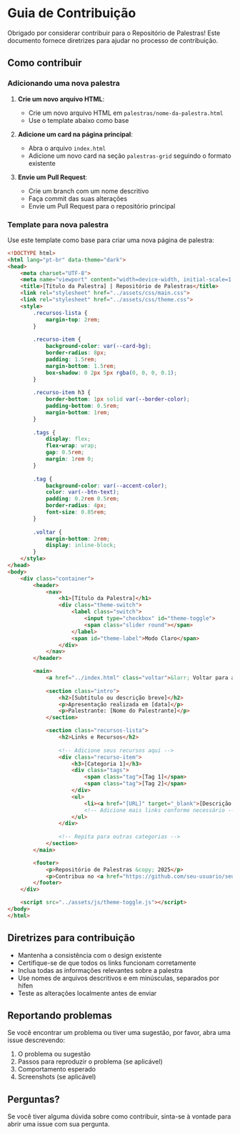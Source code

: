# Guia de Contribuição

Obrigado por considerar contribuir para o Repositório de Palestras! Este documento fornece diretrizes para ajudar no processo de contribuição.

## Como contribuir

### Adicionando uma nova palestra

1. **Crie um novo arquivo HTML**: 
   - Crie um novo arquivo HTML em `palestras/nome-da-palestra.html`
   - Use o template abaixo como base

2. **Adicione um card na página principal**:
   - Abra o arquivo `index.html`
   - Adicione um novo card na seção `palestras-grid` seguindo o formato existente

3. **Envie um Pull Request**:
   - Crie um branch com um nome descritivo
   - Faça commit das suas alterações
   - Envie um Pull Request para o repositório principal

### Template para nova palestra

Use este template como base para criar uma nova página de palestra:

```html
<!DOCTYPE html>
<html lang="pt-br" data-theme="dark">
<head>
    <meta charset="UTF-8">
    <meta name="viewport" content="width=device-width, initial-scale=1.0">
    <title>[Título da Palestra] | Repositório de Palestras</title>
    <link rel="stylesheet" href="../assets/css/main.css">
    <link rel="stylesheet" href="../assets/css/theme.css">
    <style>
        .recursos-lista {
            margin-top: 2rem;
        }
        
        .recurso-item {
            background-color: var(--card-bg);
            border-radius: 8px;
            padding: 1.5rem;
            margin-bottom: 1.5rem;
            box-shadow: 0 2px 5px rgba(0, 0, 0, 0.1);
        }
        
        .recurso-item h3 {
            border-bottom: 1px solid var(--border-color);
            padding-bottom: 0.5rem;
            margin-bottom: 1rem;
        }
        
        .tags {
            display: flex;
            flex-wrap: wrap;
            gap: 0.5rem;
            margin: 1rem 0;
        }
        
        .tag {
            background-color: var(--accent-color);
            color: var(--btn-text);
            padding: 0.2rem 0.5rem;
            border-radius: 4px;
            font-size: 0.85rem;
        }
        
        .voltar {
            margin-bottom: 2rem;
            display: inline-block;
        }
    </style>
</head>
<body>
    <div class="container">
        <header>
            <nav>
                <h1>[Título da Palestra]</h1>
                <div class="theme-switch">
                    <label class="switch">
                        <input type="checkbox" id="theme-toggle">
                        <span class="slider round"></span>
                    </label>
                    <span id="theme-label">Modo Claro</span>
                </div>
            </nav>
        </header>

        <main>
            <a href="../index.html" class="voltar">&larr; Voltar para a página inicial</a>
            
            <section class="intro">
                <h2>[Subtítulo ou descrição breve]</h2>
                <p>Apresentação realizada em [data]</p>
                <p>Palestrante: [Nome do Palestrante]</p>
            </section>

            <section class="recursos-lista">
                <h2>Links e Recursos</h2>
                
                <!-- Adicione seus recursos aqui -->
                <div class="recurso-item">
                    <h3>[Categoria 1]</h3>
                    <div class="tags">
                        <span class="tag">[Tag 1]</span>
                        <span class="tag">[Tag 2]</span>
                    </div>
                    <ul>
                        <li><a href="[URL]" target="_blank">[Descrição do Link]</a></li>
                        <!-- Adicione mais links conforme necessário -->
                    </ul>
                </div>
                
                <!-- Repita para outras categorias -->
            </section>
        </main>

        <footer>
            <p>Repositório de Palestras &copy; 2025</p>
            <p>Contribua no <a href="https://github.com/seu-usuario/seu-repositorio" target="_blank">GitHub</a></p>
        </footer>
    </div>

    <script src="../assets/js/theme-toggle.js"></script>
</body>
</html>
```

## Diretrizes para contribuição

- Mantenha a consistência com o design existente
- Certifique-se de que todos os links funcionam corretamente
- Inclua todas as informações relevantes sobre a palestra
- Use nomes de arquivos descritivos e em minúsculas, separados por hífen
- Teste as alterações localmente antes de enviar

## Reportando problemas

Se você encontrar um problema ou tiver uma sugestão, por favor, abra uma issue descrevendo:

1. O problema ou sugestão
2. Passos para reproduzir o problema (se aplicável)
3. Comportamento esperado
4. Screenshots (se aplicável)

## Perguntas?

Se você tiver alguma dúvida sobre como contribuir, sinta-se à vontade para abrir uma issue com sua pergunta.